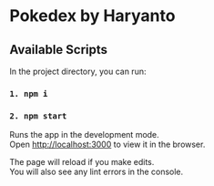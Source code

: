 # Pokedex by Haryanto

## Available Scripts

In the project directory, you can run:

### `1. npm i`
### `2. npm start`

Runs the app in the development mode.\
Open [http://localhost:3000](http://localhost:3000) to view it in the browser.

The page will reload if you make edits.\
You will also see any lint errors in the console.

